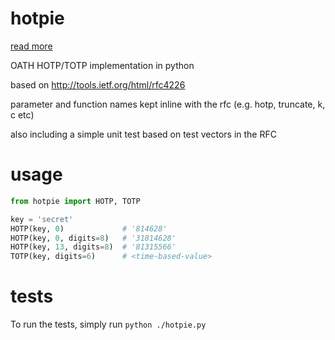 hotpie
======

[read more](http://blog.gingerlime.com/2010/once-upon-a-time/)

OATH HOTP/TOTP implementation in python

based on http://tools.ietf.org/html/rfc4226

parameter and function names kept inline with the rfc
(e.g. hotp, truncate, k, c etc)

also including a simple unit test based on test vectors in the RFC

usage
=====

```python
from hotpie import HOTP, TOTP

key = 'secret'
HOTP(key, 0)             # '814628'
HOTP(key, 0, digits=8)   # '31814628'
HOTP(key, 13, digits=8)  # '81315566'
TOTP(key, digits=6)      # <time-based-value>
```

tests
=====

To run the tests, simply run `python ./hotpie.py`
